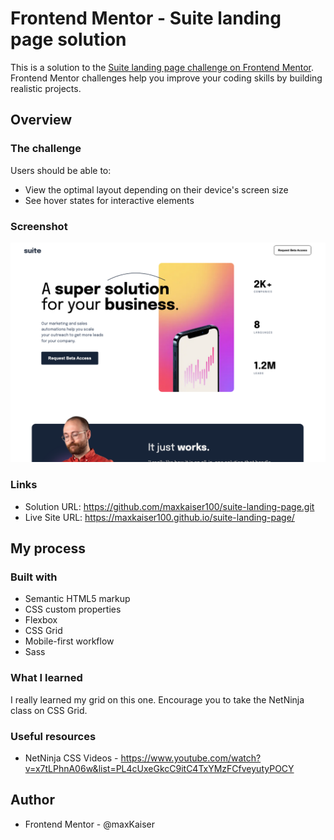 # Frontend Mentor - Suite landing page solution

This is a solution to the [Suite landing page challenge on Frontend Mentor](https://www.frontendmentor.io/challenges/suite-landing-page-tj_eaU-Ra). Frontend Mentor challenges help you improve your coding skills by building realistic projects.


## Overview

### The challenge

Users should be able to:

- View the optimal layout depending on their device's screen size
- See hover states for interactive elements

### Screenshot

![](assets/screenshot.png)


### Links

- Solution URL: https://github.com/maxkaiser100/suite-landing-page.git
- Live Site URL: https://maxkaiser100.github.io/suite-landing-page/

## My process

### Built with

- Semantic HTML5 markup
- CSS custom properties
- Flexbox
- CSS Grid
- Mobile-first workflow
- Sass

### What I learned

I really learned my grid on this one. Encourage you to take the NetNinja class on CSS Grid.



### Useful resources

- NetNinja CSS Videos - https://www.youtube.com/watch?v=x7tLPhnA06w&list=PL4cUxeGkcC9itC4TxYMzFCfveyutyPOCY 


## Author

- Frontend Mentor - @maxKaiser



